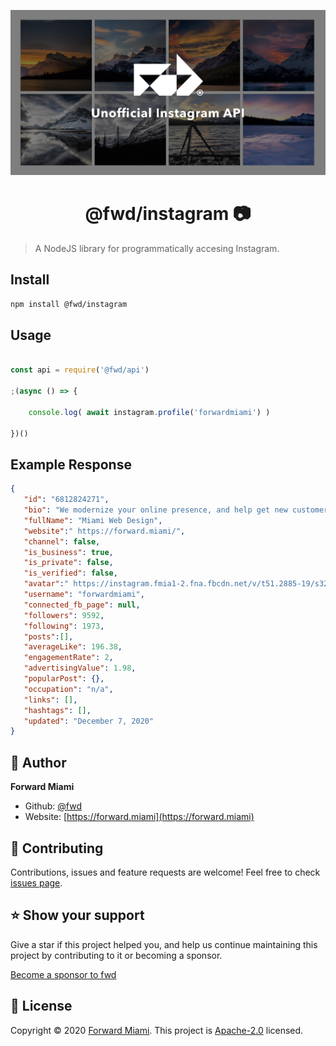 ![Cover](https://raw.githubusercontent.com/fwd/instagram/master/.github/cover.png)

<h1 align="center">@fwd/instagram 📷</h1>

> A NodeJS library for programmatically accesing Instagram.

## Install

```sh
npm install @fwd/instagram
```

## Usage

```js

const api = require('@fwd/api')

;(async () => {

	console.log( await instagram.profile('forwardmiami') )

})()

```

## Example Response

```json
{
   "id": "6812824271",
   "bio": "We modernize your online presence, and help get new customers. All in a few weeks.",
   "fullName": "Miami Web Design",
   "website":" https://forward.miami/",
   "channel": false,
   "is_business": true,
   "is_private": false,
   "is_verified": false,
   "avatar":" https://instagram.fmia1-2.fna.fbcdn.net/v/t51.2885-19/s320x320/118291205_667481360532286_6172069380366027002_n.jpg?_nc_ht=instagram.fmia1-2.fna.fbcdn.net&_nc_ohc=_q_awSUArN0AX9W1NXN&tp=1&oh=6e8cc4fe53b7d05da7cad905b38f4a7b&oe=5FF7C66C",
   "username": "forwardmiami",
   "connected_fb_page": null,
   "followers": 9592,
   "following": 1973,
   "posts":[],
   "averageLike": 196.38,
   "engagementRate": 2,
   "advertisingValue": 1.98,
   "popularPost": {},
   "occupation": "n/a",
   "links": [],
   "hashtags": [],
   "updated": "December 7, 2020"
}
```

## 👤 Author

**Forward Miami**

* Github: [@fwd](https://github.com/fwd)
* Website: [https://forward.miami](https://forward.miami)

## 🤝 Contributing

Contributions, issues and feature requests are welcome! Feel free to check [issues page](https://github.com/fwd/instagram/issues).

## ⭐️ Show your support

Give a star if this project helped you, and help us continue maintaining this project by contributing to it or becoming a sponsor.

[Become a sponsor to fwd](https://github.com/sponsors/fwd)

## 📝 License

Copyright © 2020 [Forward Miami](https://forward.miami). This project is [Apache-2.0](https://spdx.org/licenses/Apache-2.0.html) licensed.

